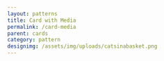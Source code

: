 ```yaml
---
layout: patterns
title: Card with Media
permalink: /card-media
parent: cards
category: pattern
designimg: /assets/img/uploads/catsinabasket.png
---
```

